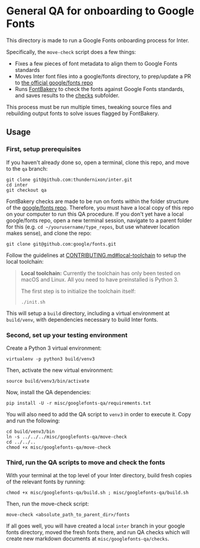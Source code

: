 # General QA for onboarding to Google Fonts

This directory is made to run a Google Fonts onboarding process for Inter.

Specifically, the `move-check` script does a few things:
- Fixes a few pieces of font metadata to align them to Google Fonts standards
- Moves Inter font files into a google/fonts directory, to prep/update a PR to [the official google/fonts repo](https://github.com/google/fonts)
- Runs [FontBakery](https://github.com/googlefonts/fontbakery) to check the fonts against Google Fonts standards, and saves results to the [checks](checks) subfolder.

This process must be run multiple times, tweaking source files and rebuilding output fonts to solve issues flagged by FontBakery.

## Usage

### First, setup prerequisites

If you haven't already done so, open a terminal, clone this repo, and move to the `qa` branch:

```
git clone git@github.com:thundernixon/inter.git
cd inter
git checkout qa
```

FontBakery checks are made to be run on fonts within the folder structure of the [google/fonts repo](https://github.com/google/fonts). Therefore, you must have a local copy of this repo on your computer to run this QA procedure. If you don't yet have a local google/fonts repo, open a new terminal session, navigate to a parent folder for this (e.g. `cd ~/yourusername/type_repos`, but use whatever location makes sense), and clone the repo:

```
git clone git@github.com:google/fonts.git
```

Follow the guidelines at [CONTRIBUTING.md#local-toolchain](CONTRIBUTING.md#local-toolchain) to setup the local toolchain:

> **Local toolchain:** Currently the toolchain has only been tested on macOS and Linux. All you need to have preinstalled is Python 3.
> 
> The first step is to initialize the toolchain itself:
> 
> `./init.sh`

This will setup a `build` directory, including a virtual environment at `build/venv`, with dependencies necessary to build Inter fonts.

### Second, set up your testing environment

Create a Python 3 virtual environment:

```
virtualenv -p python3 build/venv3
```

Then, activate the new virtual environment:

```
source build/venv3/bin/activate
```

Now, install the QA dependencies:

```
pip install -U -r misc/googlefonts-qa/requirements.txt
```

You will also need to add the QA script to `venv3` in order to execute it. Copy and run the following:

```
cd build/venv3/bin
ln -s ../../../misc/googlefonts-qa/move-check
cd ../../..
chmod +x misc/googlefonts-qa/move-check
```

### Third, run the QA scripts to move and check the fonts

With your terminal at the top level of your Inter directory, build fresh copies of the relevant fonts by running:

```
chmod +x misc/googlefonts-qa/build.sh ; misc/googlefonts-qa/build.sh
```

Then, run the move-check script:

```
move-check <absolute_path_to_parent_dir>/fonts
```

If all goes well, you will have created a local `inter` branch in your google fonts directory, moved the fresh fonts there, and run QA checks which will create new markdown documents at `misc/googlefonts-qa/checks`.